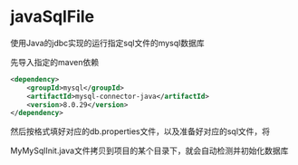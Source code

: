 # javaSqlFile
使用Java的jdbc实现的运行指定sql文件的mysql数据库

先导入指定的maven依赖

```xml
<dependency>
    <groupId>mysql</groupId>
    <artifactId>mysql-connector-java</artifactId>
    <version>8.0.29</version>
</dependency>
```

然后按格式填好对应的db.properties文件，以及准备好对应的sql文件，将

MyMySqlInit.java文件拷贝到项目的某个目录下，就会自动检测并初始化数据库

